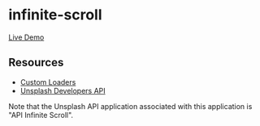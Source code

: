 # infinite-scroll

[Live Demo](https://sagreenxyz.github.io/infinite-scroll/)
## Resources
- [Custom Loaders](https://loading.io/)
- [Unsplash Developers API](https://unsplash.com/developers)

Note that the Unsplash API application associated with this application is "API Infinite Scroll".
